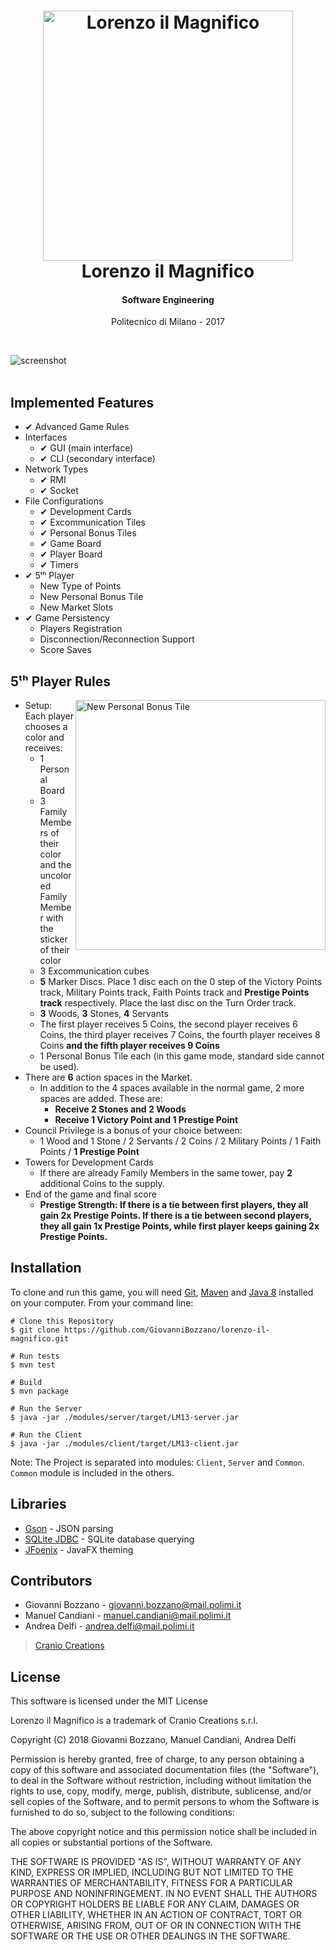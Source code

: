 <h1 align="center">
	<img src="../master/images/cover.png?raw=true" alt="Lorenzo il Magnifico" width="400">
	<br />
	Lorenzo il Magnifico
	<br />
</h1>
<h4 align="center">Software Engineering</h4>
<p align="center">
	Politecnico di Milano - 2017
</p>
<br />

![screenshot](../master/images/demo.gif?raw=true)
<br />
<br />

## Implemented Features
* ✔ Advanced Game Rules
* Interfaces
	- ✔ GUI (main interface)
	- ✔ CLI (secondary interface)
* Network Types
	- ✔ RMI
	- ✔ Socket
* File Configurations
	- ✔ Development Cards
	- ✔ Excommunication Tiles
	- ✔ Personal Bonus Tiles
	- ✔ Game Board
	- ✔ Player Board
	- ✔ Timers
* ✔ 5ᵗʰ Player
	- New Type of Points
	- New Personal Bonus Tile
	- New Market Slots
* ✔ Game Persistency
	- Players Registration
	- Disconnection/Reconnection Support
	- Score Saves
	
## 5ᵗʰ Player Rules
<img src="../master/images/new_personal_bonus_tile.png?raw=true" alt="New Personal Bonus Tile" height="400" align="right">

* Setup: Each player chooses a color and receives:
	- 1 Personal Board	
	- 3 Family Members of their color and the uncolored Family Member with the sticker of their color
	- 3 Excommunication cubes
	- **5** Marker Discs. Place 1 disc each on the 0 step of the Victory Points track, Military Points track, Faith Points track and **Prestige Points track** respectively. Place the last disc on the Turn Order track.	
	- **3** Woods, **3** Stones, **4** Servants
	- The first player receives 5 Coins, the second player receives 6 Coins, the third player receives 7 Coins, the fourth player receives 8 Coins **and the fifth player receives 9 Coins**
	- 1 Personal Bonus Tile each (in this game mode, standard side cannot be used).
* There are **6** action spaces in the Market. 
	- In addition to the 4 spaces available in the normal game, 2 more spaces are added. These are:
		- **Receive 2 Stones and 2 Woods**
		- **Receive 1 Victory Point and 1 Prestige Point**
* Council Privilege is a bonus of your choice between:
	- 1 Wood and 1 Stone / 2 Servants / 2 Coins / 2 Military Points / 1 Faith Points / **1 Prestige Point**
* Towers for Development Cards 
	- If there are already Family Members in the same tower, pay **2** additional Coins to the supply.
* End of the game and final score
	- **Prestige Strength: If there is a tie between first players, they all gain 2x Prestige Points. If there is a tie between second players, they all gain 1x Prestige Points, while first player keeps gaining 2x Prestige Points.**
	
## Installation
To clone and run this game, you will need [Git](https://git-scm.com/), [Maven](https://maven.apache.org/) and [Java 8](http://www.oracle.com/technetwork/java/javase/downloads/) installed on your computer. From your command line:
```
# Clone this Repository
$ git clone https://github.com/GiovanniBozzano/lorenzo-il-magnifico.git

# Run tests
$ mvn test

# Build
$ mvn package

# Run the Server
$ java -jar ./modules/server/target/LM13-server.jar

# Run the Client
$ java -jar ./modules/client/target/LM13-client.jar
```
Note: The Project is separated into modules: `Client`, `Server` and `Common`.
`Common` module is included in the others.

## Libraries
- [Gson](https://github.com/google/gson/) - JSON parsing
- [SQLite JDBC](https://bitbucket.org/xerial/sqlite-jdbc/) - SQLite database querying
- [JFoenix](https://github.com/jfoenixadmin/JFoenix/) - JavaFX theming

## Contributors
- Giovanni Bozzano - giovanni.bozzano@mail.polimi.it
- Manuel Candiani - manuel.candiani@mail.polimi.it
- Andrea Delfi - andrea.delfi@mail.polimi.it
> [Cranio Creations](http://www.craniocreations.it/)

## License

This software is licensed under the MIT License

Lorenzo il Magnifico is a trademark of Cranio Creations s.r.l.

Copyright (C) 2018 Giovanni Bozzano, Manuel Candiani, Andrea Delfi 

Permission is hereby granted, free of charge, to any person obtaining a copy
of this software and associated documentation files (the "Software"), to deal
in the Software without restriction, including without limitation the rights
to use, copy, modify, merge, publish, distribute, sublicense, and/or sell
copies of the Software, and to permit persons to whom the Software is
furnished to do so, subject to the following conditions:


The above copyright notice and this permission notice shall be included in
all copies or substantial portions of the Software.


THE SOFTWARE IS PROVIDED "AS IS", WITHOUT WARRANTY OF ANY KIND, EXPRESS OR
IMPLIED, INCLUDING BUT NOT LIMITED TO THE WARRANTIES OF MERCHANTABILITY,
FITNESS FOR A PARTICULAR PURPOSE AND NONINFRINGEMENT.  IN NO EVENT SHALL THE
AUTHORS OR COPYRIGHT HOLDERS BE LIABLE FOR ANY CLAIM, DAMAGES OR OTHER
LIABILITY, WHETHER IN AN ACTION OF CONTRACT, TORT OR OTHERWISE, ARISING FROM,
OUT OF OR IN CONNECTION WITH THE SOFTWARE OR THE USE OR OTHER DEALINGS IN
THE SOFTWARE.
